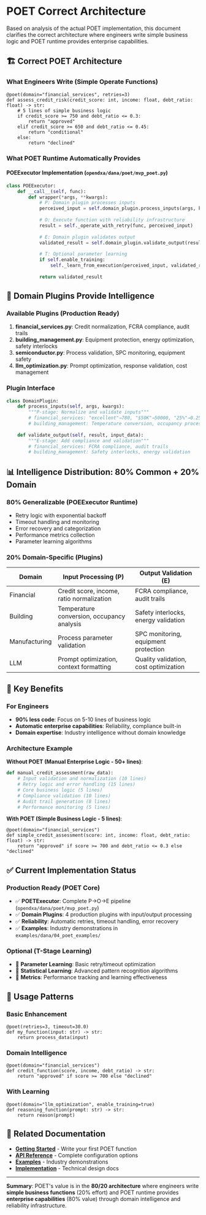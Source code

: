 # POET Correct Architecture

Based on analysis of the actual POET implementation, this document clarifies the correct architecture where engineers write simple business logic and POET runtime provides enterprise capabilities.

## 🏗️ Correct POET Architecture

### What Engineers Write (Simple Operate Functions)
```dana
@poet(domain="financial_services", retries=3)
def assess_credit_risk(credit_score: int, income: float, debt_ratio: float) -> str:
    # 5 lines of simple business logic
    if credit_score >= 750 and debt_ratio <= 0.3:
        return "approved"
    elif credit_score >= 650 and debt_ratio <= 0.45:
        return "conditional"
    else:
        return "declined"
```

### What POET Runtime Automatically Provides

#### POEExecutor Implementation (`opendxa/dana/poet/mvp_poet.py`)
```python
class POEExecutor:
    def __call__(self, func):
        def wrapper(*args, **kwargs):
            # P: Domain plugin processes inputs
            perceived_input = self.domain_plugin.process_inputs(args, kwargs)
            
            # O: Execute function with reliability infrastructure
            result = self._operate_with_retry(func, perceived_input)
            
            # E: Domain plugin validates output
            validated_result = self.domain_plugin.validate_output(result, perceived_input)
            
            # T: Optional parameter learning
            if self.enable_training:
                self._learn_from_execution(perceived_input, validated_result)
                
            return validated_result
```

## 🧠 Domain Plugins Provide Intelligence

### Available Plugins (Production Ready)
1. **financial_services.py**: Credit normalization, FCRA compliance, audit trails
2. **building_management.py**: Equipment protection, energy optimization, safety interlocks  
3. **semiconductor.py**: Process validation, SPC monitoring, equipment safety
4. **llm_optimization.py**: Prompt optimization, response validation, cost management

### Plugin Interface
```python
class DomainPlugin:
    def process_inputs(self, args, kwargs):
        """P-stage: Normalize and validate inputs"""
        # financial_services: "excellent"→780, "$50K"→50000, "25%"→0.25
        # building_management: Temperature conversion, occupancy processing
        
    def validate_output(self, result, input_data):
        """E-stage: Add compliance and validation"""
        # financial_services: FCRA compliance, audit trails
        # building_management: Safety interlocks, energy validation
```

## 📊 Intelligence Distribution: 80% Common + 20% Domain

### 80% Generalizable (POEExecutor Runtime)
- Retry logic with exponential backoff
- Timeout handling and monitoring
- Error recovery and categorization
- Performance metrics collection
- Parameter learning algorithms

### 20% Domain-Specific (Plugins)
| Domain | Input Processing (P) | Output Validation (E) |
|--------|---------------------|----------------------|
| Financial | Credit score, income, ratio normalization | FCRA compliance, audit trails |
| Building | Temperature conversion, occupancy analysis | Safety interlocks, energy validation |
| Manufacturing | Process parameter validation | SPC monitoring, equipment protection |
| LLM | Prompt optimization, context formatting | Quality validation, cost optimization |

## 🎯 Key Benefits

### For Engineers
- **90% less code**: Focus on 5-10 lines of business logic
- **Automatic enterprise capabilities**: Reliability, compliance built-in
- **Domain expertise**: Industry intelligence without domain knowledge

### Architecture Example
**Without POET (Manual Enterprise Logic - 50+ lines)**:
```python
def manual_credit_assessment(raw_data):
    # Input validation and normalization (10 lines)
    # Retry logic and error handling (15 lines)
    # Core business logic (5 lines) 
    # Compliance validation (10 lines)
    # Audit trail generation (8 lines)
    # Performance monitoring (5 lines)
```

**With POET (Simple Business Logic - 5 lines)**:
```dana
@poet(domain="financial_services")
def simple_credit_assessment(score: int, income: float, debt_ratio: float) -> str:
    return "approved" if score >= 700 and debt_ratio <= 0.3 else "declined"
```

## ✅ Current Implementation Status

### Production Ready (POET Core)
- ✅ **POETExecutor**: Complete P→O→E pipeline (`opendxa/dana/poet/mvp_poet.py`)
- ✅ **Domain Plugins**: 4 production plugins with input/output processing
- ✅ **Reliability**: Automatic retries, timeout handling, error recovery
- ✅ **Examples**: Industry demonstrations in `examples/dana/04_poet_examples/`

### Optional (T-Stage Learning)
- 🔄 **Parameter Learning**: Basic retry/timeout optimization
- 🔄 **Statistical Learning**: Advanced pattern recognition algorithms
- 🔄 **Metrics**: Performance tracking and learning effectiveness

## 🚀 Usage Patterns

### Basic Enhancement
```dana
@poet(retries=3, timeout=30.0)
def my_function(input: str) -> str:
    return process_data(input)
```

### Domain Intelligence
```dana
@poet(domain="financial_services")
def credit_function(score, income, debt_ratio) -> str:
    return "approved" if score >= 700 else "declined"
```

### With Learning
```dana
@poet(domain="llm_optimization", enable_training=true)
def reasoning_function(prompt: str) -> str:
    return reason(prompt)
```

## 🔗 Related Documentation

- **[Getting Started](getting-started.md)** - Write your first POET function
- **[API Reference](api-reference.md)** - Complete configuration options  
- **[Examples](../../../examples/dana/04_poet_examples/)** - Industry demonstrations
- **[Implementation](../../.implementation/poet/)** - Technical design docs

---

**Summary**: POET's value is in the **80/20 architecture** where engineers write **simple business functions** (20% effort) and POET runtime provides **enterprise capabilities** (80% value) through domain intelligence and reliability infrastructure. 